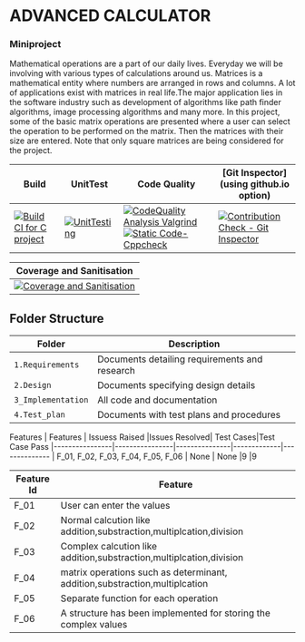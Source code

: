 # ADVANCED CALCULATOR

### Miniproject 
 Mathematical operations are a part of our daily lives. Everyday we will be involving with various types of calculations around us. Matrices is a mathematical entity where numbers are arranged in rows and columns. A lot of applications exist with matrices in real life.The major application lies in the software industry such as development of algorithms like path finder algorithms, image processing algorithms and many more.
 In this project, some of the basic matrix operations are presented where a user can select the operation to be performed on the matrix. Then the matrices with their size are entered. Note that only square matrices are being considered for the project.

Build |UnitTest|Code Quality | [Git Inspector](using github.io option)
------|----------|-------|--------------
[![Build CI for C project](https://github.com/ShivarajuN/M1_Advanced_Calculator/actions/workflows/Advanced_calculator.yml/badge.svg)](https://github.com/ShivarajuN/M1_Advanced_Calculator/actions/workflows/Advanced_calculator.yml)|[![UnitTesting](https://github.com/ShivarajuN/M1_Advanced_Calculator/actions/workflows/UnitTesting.yml/badge.svg)](https://github.com/ShivarajuN/M1_Advanced_Calculator/actions/workflows/UnitTesting.yml)|[![CodeQuality Analysis Valgrind](https://github.com/ShivarajuN/M1_Advanced_Calculator/actions/workflows/memory_check.yml/badge.svg)](https://github.com/ShivarajuN/M1_Advanced_Calculator/actions/workflows/memory_check.yml)[![Static Code-Cppcheck](https://github.com/ShivarajuN/M1_Advanced_Calculator/actions/workflows/cppcheck.yml/badge.svg)](https://github.com/ShivarajuN/M1_Advanced_Calculator/actions/workflows/cppcheck.yml)|[![Contribution Check - Git Inspector](https://github.com/ShivarajuN/M1_Advanced_Calculator/actions/workflows/git_inspector.yml/badge.svg)](https://github.com/ShivarajuN/M1_Advanced_Calculator/actions/workflows/git_inspector.yml)|

Coverage and Sanitisation|
-------------------------|
[![Coverage and Sanitisation](https://github.com/ShivarajuN/M1_Advanced_Calculator/actions/workflows/coverage_sanitize.yml/badge.svg)](https://github.com/ShivarajuN/M1_Advanced_Calculator/actions/workflows/coverage_sanitize.yml)|



## Folder Structure

Folder             | Description
-------------------| -----------------------------------------
`1.Requirements`   | Documents detailing requirements and research
`2.Design`         | Documents specifying design details
`3_Implementation` | All code and documentation
`4.Test_plan`      | Documents with test plans and procedures


Features
|    Features    | Issuess Raised |Issues Resolved| Test Cases|Test Case Pass
|----------------|----------------|---------------|-------------|--------------
| F_01, F_02, F_03, F_04, F_05, F_06 | None    | None   |9 |9  

| Feature Id | Feature |
| -----------|---------|
|F_01| User can enter the values|
|F_02| Normal calcution like addition,substraction,multiplcation,division|
|F_03| Complex calcution like addition,substraction,multiplcation,division|
|F_04| matrix operations such as determinant, addition,substraction,multiplcation |
|F_05| Separate function for each operation |
|F_06| A structure has been implemented for storing the complex values|

